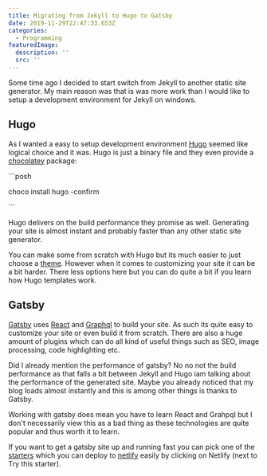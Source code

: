 ```yaml
---
title: Migrating from Jekyll to Hugo to Gatsby
date: 2019-11-29T22:47:33.653Z
categories:
  - Programming
featuredImage:
  description: ''
  src: ''
---
```

Some time ago I decided to start switch from Jekyll to another static site generator. My main reason was that is was more work than I would like to setup a development environment for Jekyll on windows.

## Hugo

As I wanted a easy to setup development environment [Hugo](https://gohugo.io/) seemed like logical choice and it was. Hugo is just a binary file and they even provide a [chocolatey](https://chocolatey.org/) package:

\`\``posh

choco install hugo -confirm

\`\``

Hugo delivers on the build performance they promise as well. Generating your site is almost instant and probably faster than any other static site generator. 

You can make some from scratch with Hugo but its much easier to just choose a [theme](https://themes.gohugo.io/). However when it comes to customizing your site it can be a bit harder. There less options here but you can do quite a bit if you learn how Hugo templates work.

## Gatsby

[Gatsby](https://www.gatsbyjs.org/) uses [React](https://reactjs.org/) and [Graphql](https://graphql.org/) to build your site. As such its quite easy to customize your site or even build it from scratch. There are also a huge amount of plugins which can do all kind of useful things such as SEO, image processing, code highlighting etc. 

Did I already mention the performance of gatsby? No no not the build performance as that falls a bit between Jekyll and Hugo iam talking about the performance of the generated site. Maybe you already noticed that my blog loads almost instantly and this is among other things is thanks to Gatsby.

Working with gatsby does mean you have to learn React and Grahpql but I don't necessarily view this as a bad thing as these technologies are quite popular and thus worth it to learn.

If you want to get a gatsby site up and running fast you can pick one of the [starters](https://www.gatsbyjs.org/starters/?v=2) which you can deploy to [netlify](https://www.netlify.com/) easily by clicking on Netlify (next to Try this starter).
